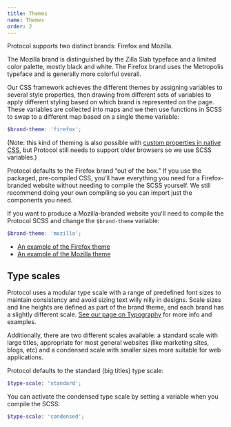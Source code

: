 ```yaml
---
title: Themes
name: Themes
order: 2
---
```


Protocol supports two distinct brands: Firefox and Mozilla.

The Mozilla brand is distinguished by the Zilla Slab typeface and a limited color palette, mostly black and white. The Firefox brand uses the Metropolis typeface and is generally more colorful overall.

Our CSS framework achieves the different themes by assigning variables to several style properties, then drawing from different sets of variables to apply different styling based on which brand is represented on the page. These variables are collected into maps and we then use functions in SCSS to swap to a different map based on a single theme variable:

```scss
$brand-theme: 'firefox';
```
(Note: this kind of theming is also possible with [custom properties in native CSS](https://developer.mozilla.org/docs/Web/CSS/--*), but Protocol still needs to support older browsers so we use SCSS variables.)

Protocol defaults to the Firefox brand “out of the box.” If you use the packaged, pre-compiled CSS, you’ll have everything you need for a Firefox-branded website without needing to compile the SCSS yourself. We still recommend doing your own compiling so you can import just the components you need.

If you want to produce a Mozilla-branded website you'll need to compile the Protocol SCSS and change the `$brand-theme` variable:

```scss
$brand-theme: 'mozilla';
```

- [An example of the Firefox theme](/demos/theme-firefox.html)
- [An example of the Mozilla theme](/demos/theme-mozilla.html)

## Type scales

Protocol uses a modular type scale with a range of predefined font sizes to maintain consistency and avoid sizing text willy nilly in designs. Scale sizes and line heights are defined as part of the brand theme, and each brand has a slightly different scale. [See our page on Typography](/fundamentals/typography.html#type-scale) for more info and examples.

Additionally, there are two different scales available: a standard scale with large titles, appropriate for most general websites (like marketing sites, blogs, etc) and a condensed scale with smaller sizes more suitable for web applications.

Protocol defaults to the standard (big titles) type scale:

```scss
$type-scale: 'standard';
```

You can activate the condensed type scale by setting a variable when you compile the SCSS:

```scss
$type-scale: 'condensed';
```

